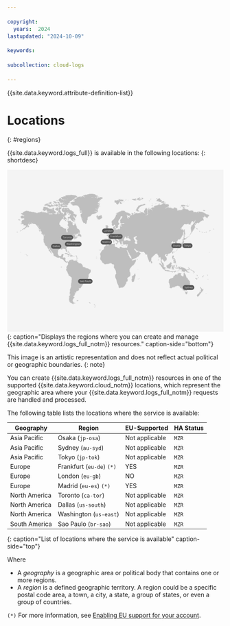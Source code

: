 ```yaml
---

copyright:
  years:  2024
lastupdated: "2024-10-09"

keywords:

subcollection: cloud-logs

---
```


{{site.data.keyword.attribute-definition-list}}

# Locations
{: #regions}

{{site.data.keyword.logs_full}} is available in the following locations:
{: shortdesc}

![The image shows the locations where the {{site.data.keyword.logs_full_notm}} service is available.](/images/Cloud-Logs-0823-Locations.svg){: caption="Displays the regions where you can create and manage {{site.data.keyword.logs_full_notm}} resources." caption-side="bottom"}

This image is an artistic representation and does not reflect actual political or geographic boundaries.
{: note}

You can create {{site.data.keyword.logs_full_notm}} resources in one of the supported {{site.data.keyword.cloud_notm}} locations, which represent the geographic area where your {{site.data.keyword.logs_full_notm}} requests are handled and processed.

The following table lists the locations where the service is available:

| Geography             | Region                   | EU-Supported | HA Status |
|-----------------------|--------------------------|--------------|-----------|
| Asia Pacific        | Osaka (`jp-osa`)         | Not applicable        | `MZR`     |
| Asia Pacific        | Sydney (`au-syd`)        | Not applicable       | `MZR`     |
| Asia Pacific        | Tokyo (`jp-tok`)         | Not applicable        | `MZR`     |
| Europe              | Frankfurt (`eu-de`) `(*)`  | YES        | `MZR`     |
| Europe              | London (`eu-gb`)      | NO        | `MZR`     |
| Europe              | Madrid (`eu-es`) `(*)`     | YES        | `MZR`     |
| North America       | Toronto (`ca-tor`)       | Not applicable        | `MZR`     |
| North America       | Dallas (`us-south`)      | Not applicable        | `MZR`     |
| North America       | Washington (`us-east`)      | Not applicable        | `MZR`     |
| South America       | Sao Paulo (`br-sao`)     | Not applicable        | `MZR`     |
{: caption="List of locations where the service is available" caption-side="top"}

Where
* A *geography* is a geographic area or political body that contains one or more regions.
* A *region* is a defined geographic territory. A region could be a specific postal code area, a town, a city, a state, a group of states, or even a group of countries.



`(*)` For more information, see [Enabling EU support for your account](/docs/account?topic=account-eu-supported).
